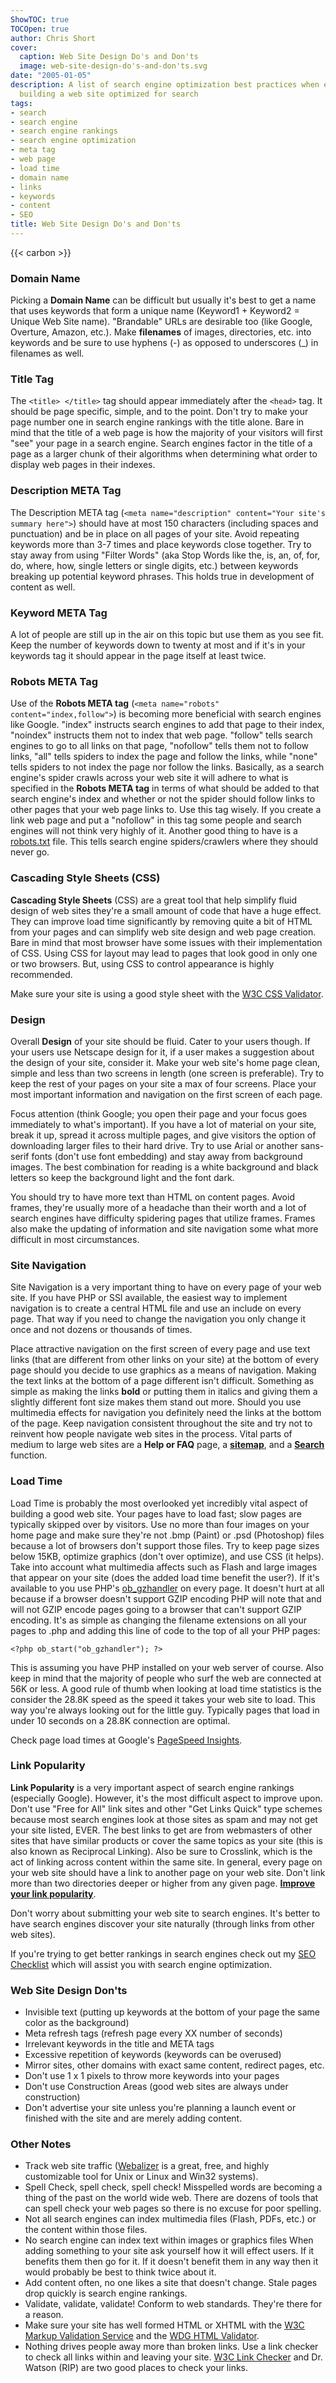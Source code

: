 ```yaml
---
ShowTOC: true
TOCOpen: true
author: Chris Short
cover:
  caption: Web Site Design Do's and Don'ts
  image: web-site-design-do's-and-don'ts.svg
date: "2005-01-05"
description: A list of search engine optimization best practices when embarking on
  building a web site optimized for search
tags:
- search
- search engine
- search engine rankings
- search engine optimization
- meta tag
- web page
- load time
- domain name
- links
- keywords
- content
- SEO
title: Web Site Design Do's and Don'ts
---
```


{{< carbon >}}

### Domain Name

Picking a **Domain Name** can be difficult but usually it's best to get a name that uses keywords that form a unique name (Keyword1 + Keyword2 = Unique Web Site name). "Brandable" URLs are desirable too (like Google, Overture, Amazon, etc.). Make **filenames** of images, directories, etc. into keywords and be sure to use hyphens (-) as opposed to underscores (_) in filenames as well.

### Title Tag

The `<title> </title>` tag should appear immediately after the `<head>` tag. It should be page specific, simple, and to the point. Don't try to make your page number one in search engine rankings with the title alone. Bare in mind that the title of a web page is how the majority of your visitors will first "see" your page in a search engine. Search engines factor in the title of a page as a larger chunk of their algorithms when determining what order to display web pages in their indexes.

### Description META Tag

The Description META tag (`<meta name="description" content="Your site's summary here">`) should have at most 150 characters (including spaces and punctuation) and be in place on all pages of your site. Avoid repeating keywords more than 3-7 times and place keywords close together. Try to stay away from using "Filter Words" (aka Stop Words like the, is, an, of, for, do, where, how, single letters or single digits, etc.) between keywords breaking up potential keyword phrases. This holds true in development of content as well.

### Keyword META Tag

A lot of people are still up in the air on this topic but use them as you see fit. Keep the number of keywords down to twenty at most and if it's in your keywords tag it should appear in the page itself at least twice.

### Robots META Tag

Use of the **Robots META tag** (`<meta name="robots" content="index,follow">`) is becoming more beneficial with search engines like Google. "index" instructs search engines to add that page to their index, "noindex" instructs them not to index that web page. "follow" tells search engines to go to all links on that page, "nofollow" tells them not to follow links, "all" tells spiders to index the page and follow the links, while "none" tells spiders to not index the page nor follow the links. Basically, as a search engine's spider crawls across your web site it will adhere to what is specified in the **Robots META tag** in terms of what should be added to that search engine's index and whether or not the spider should follow links to other pages that your web page links to. Use this tag wisely. If you create a link web page and put a "nofollow" in this tag some people and search engines will not think very highly of it. Another good thing to have is a [robots.txt](https://www.robotstxt.org/) file. This tells search engine spiders/crawlers where they should never go.

### Cascading Style Sheets (CSS)

**Cascading Style Sheets** (CSS) are a great tool that help simplify fluid design of web sites they're a small amount of code that have a huge effect. They can improve load time significantly by removing quite a bit of HTML from your pages and can simplify web site design and web page creation. Bare in mind that most browser have some issues with their implementation of CSS. Using CSS for layout may lead to pages that look good in only one or two browsers. But, using CSS to control appearance is highly recommended.

Make sure your site is using a good style sheet with the [W3C CSS Validator](https://jigsaw.w3.org/css-validator/).

### Design

Overall **Design** of your site should be fluid. Cater to your users though. If your users use Netscape design for it, if a user makes a suggestion about the design of your site, consider it. Make your web site's home page clean, simple and less than two screens in length (one screen is preferable). Try to keep the rest of your pages on your site a max of four screens. Place your most important information and navigation on the first screen of each page.

Focus attention (think Google; you open their page and your focus goes immediately to what's important). If you have a lot of material on your site, break it up, spread it across multiple pages, and give visitors the option of downloading larger files to their hard drive. Try to use Arial or another sans-serif fonts (don't use font embedding) and stay away from background images. The best combination for reading is a white background and black letters so keep the background light and the font dark.

You should try to have more text than HTML on content pages. Avoid frames, they're usually more of a headache than their worth and a lot of search engines have difficulty spidering pages that utilize frames. Frames also make the updating of information and site navigation some what more difficult in most circumstances.

### Site Navigation

Site Navigation is a very important thing to have on every page of your web site. If you have PHP or SSI available, the easiest way to implement navigation is to create a central HTML file and use an include on every page. That way if you need to change the navigation you only change it once and not dozens or thousands of times.

Place attractive navigation on the first screen of every page and use text links (that are different from other links on your site) at the bottom of every page should you decide to use graphics as a means of navigation. Making the text links at the bottom of a page different isn't difficult. Something as simple as making the links **bold** or putting them in italics and giving them a slightly different font size makes them stand out more. Should you use multimedia effects for navigation you definitely need the links at the bottom of the page. Keep navigation consistent throughout the site and try not to reinvent how people navigate web sites in the process. Vital parts of medium to large web sites are a **Help or FAQ** page, a [**sitemap**](/sitemap.xml), and a [**Search**](/search) function.

### Load Time

Load Time is probably the most overlooked yet incredibly vital aspect of building a good web site. Your pages have to load fast; slow pages are typically skipped over by visitors. Use no more than four images on your home page and make sure they're not .bmp (Paint) or .psd (Photoshop) files because a lot of browsers don't support those files. Try to keep page sizes below 15KB, optimize graphics (don't over optimize), and use CSS (it helps). Take into account what multimedia affects such as Flash and large images that appear on your site (does the added load time benefit the user?). If it's available to you use PHP's [ob_gzhandler](https://www.php.net/manual/en/function.ob-gzhandler.php) on every page. It doesn't hurt at all because if a browser doesn't support GZIP encoding PHP will note that and will not GZIP encode pages going to a browser that can't support GZIP encoding. It's as simple as changing the filename extensions on all your pages to .php and adding this line of code to the top of all your PHP pages:

`<?php ob_start("ob_gzhandler"); ?>`

This is assuming you have PHP installed on your web server of course. Also keep in mind that the majority of people who surf the web are connected at 56K or less. A good rule of thumb when looking at load time statistics is the consider the 28.8K speed as the speed it takes your web site to load. This way you're always looking out for the little guy. Typically pages that load in under 10 seconds on a 28.8K connection are optimal.

Check page load times at Google's [PageSpeed Insights](https://developers.google.com/speed/pagespeed/insights/).

### Link Popularity

**Link Popularity** is a very important aspect of search engine rankings (especially Google). However, it's the most difficult aspect to improve upon. Don't use "Free for All" link sites and other "Get Links Quick" type schemes because most search engines look at those sites as spam and may not get your site listed, EVER. The best links to get are from webmasters of other sites that have similar products or cover the same topics as your site (this is also known as Reciprocal Linking). Also be sure to Crosslink, which is the act of linking across content within the same site. In general, every page on your web site should have a link to another page on your web site. Don't link more than two directories deeper or higher from any given page. [**Improve your link popularity**](/link-popularity/).

Don't worry about submitting your web site to search engines. It's better to have search engines discover your site naturally (through links from other web sites).

If you're trying to get better rankings in search engines check out my [SEO Checklist](/seo-checklist/) which will assist you with search engine optimization.

### Web Site Design Don'ts

* Invisible text (putting up keywords at the bottom of your page the same color as the background)
* Meta refresh tags (refresh page every XX number of seconds)
* Irrelevant keywords in the title and META tags
* Excessive repetition of keywords (keywords can be overused)
* Mirror sites, other domains with exact same content, redirect pages, etc.
* Don't use 1 x 1 pixels to throw more keywords into your pages
* Don't use Construction Areas (good web sites are always under construction)
* Don't advertise your site unless you're planning a launch event or finished with the site and are merely adding content.

### Other Notes

* Track web site traffic ([Webalizer](https://ostermiller.org/webalizer/) is a great, free, and highly customizable tool for Unix or Linux and Win32 systems).
* Spell Check, spell check, spell check! Misspelled words are becoming a thing of the past on the world wide web. There are dozens of tools that can spell check your web pages so there is no excuse for poor spelling.
* Not all search engines can index multimedia files (Flash, PDFs, etc.) or the content within those files.
* No search engine can index text within images or graphics files
When adding something to your site ask yourself how it will effect users. If it benefits them then go for it. If it doesn't benefit them in any way then it would probably be best to think twice about it.
* Add content often, no one likes a site that doesn't change. Stale pages drop quickly is search engine rankings.
* Validate, validate, validate! Conform to web standards. They're there for a reason.
* Make sure your site has well formed HTML or XHTML with the [W3C Markup Validation Service](https://validator.w3.org/) and the [WDG HTML Validator](http://gnu.univ.gda.pl/wdg-html-validator/).
* Nothing drives people away more than broken links.  Use a link checker to check all links within and leaving your site. [W3C Link Checker](https://validator.w3.org/checklink) and Dr. Watson (RIP) are two good places to check your links.

